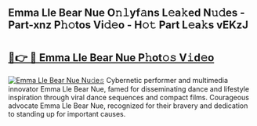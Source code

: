 ## Emma Lle Bear Nue O𝚗𝚕yf𝚊ns L𝚎a𝚔ed N𝚞𝚍es - Part-xnz P𝚑𝚘tos Vi𝚍𝚎o - H𝚘𝚝 Part L𝚎a𝚔s vEKzJ

# <h2><a href="http://kfbk0ag.oniu.top/?m=Emma+Lle+Bear+Nue">🔗👉 🔴 Emma Lle Bear Nue P𝚑ot𝚘𝚜 V𝚒d𝚎o</a></h2>

[![Emma Lle Bear Nue Nu𝚍e𝚜](https://i.imgur.com/0qMVB7G.gif)](http://kfbk0ag.oniu.top/?m=Emma+Lle+Bear+Nue)
Cybernetic performer and multimedia innovator Emma Lle Bear Nue, famed for disseminating dance and lifestyle inspiration through viral dance sequences and compact films. Courageous advocate Emma Lle Bear Nue, recognized for their bravery and dedication to standing up for important causes.  
